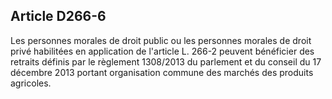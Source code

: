 ## Article D266-6

Les personnes morales de droit public ou les personnes morales de droit privé habilitées en application
de l'article L. 266-2 peuvent bénéficier des retraits définis par le règlement 1308/2013 du parlement et du
conseil du 17 décembre 2013 portant organisation commune des marchés des produits agricoles.

